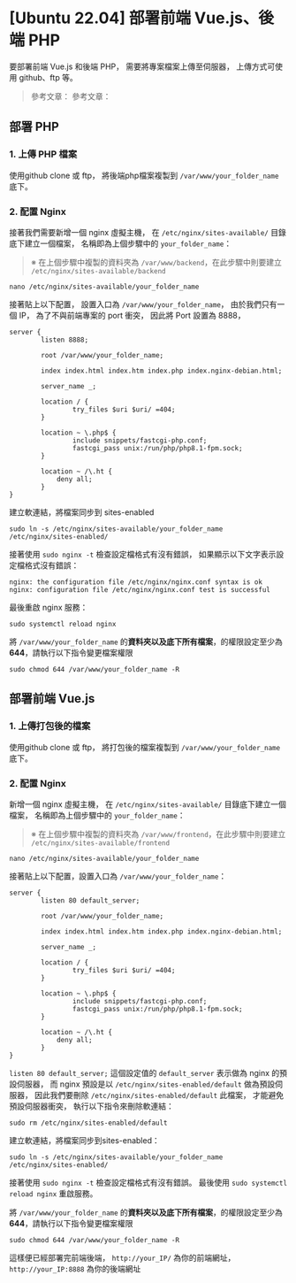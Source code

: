 # [Ubuntu 22.04] 部署前端 Vue.js、後端 PHP

要部署前端 Vue.js 和後端 PHP，
需要將專案檔案上傳至伺服器，
上傳方式可使用 github、ftp 等。

>參考文章： <a data-article-id="20240411-ubuntu-install-ftp"></a>
參考文章： <a data-article-id="20240411-ubuntu-install-git"></a>


## 部署 PHP

### 1. 上傳 PHP 檔案

使用github clone 或 ftp，
將後端php檔案複製到 `/var/www/your_folder_name` 底下。

### 2. 配置 Nginx

接著我們需要新增一個 nginx 虛擬主機，
在 `/etc/nginx/sites-available/` 目錄底下建立一個檔案，
名稱即為上個步驟中的 `your_folder_name`：

>※ 在上個步驟中複製的資料夾為 `/var/www/backend`，在此步驟中則要建立 `/etc/nginx/sites-available/backend`

```shell
nano /etc/nginx/sites-available/your_folder_name
```

接著貼上以下配置，
設置入口為 `/var/www/your_folder_name`，
由於我們只有一個 IP，
為了不與前端專案的 port 衝突，
因此將 Port 設置為 8888，
```shell
server {
        listen 8888;

        root /var/www/your_folder_name;

        index index.html index.htm index.php index.nginx-debian.html;

        server_name _;

        location / {
                try_files $uri $uri/ =404;
        }

        location ~ \.php$ {
                include snippets/fastcgi-php.conf;
                fastcgi_pass unix:/run/php/php8.1-fpm.sock;
        }

        location ~ /\.ht {
            deny all;
        }
}
```

建立軟連結，將檔案同步到 sites-enabled
```shell
sudo ln -s /etc/nginx/sites-available/your_folder_name /etc/nginx/sites-enabled/
```

接著使用 `sudo nginx -t` 檢查設定檔格式有沒有錯誤，
如果顯示以下文字表示設定檔格式沒有錯誤：

```shell
nginx: the configuration file /etc/nginx/nginx.conf syntax is ok
nginx: configuration file /etc/nginx/nginx.conf test is successful
```

最後重啟 nginx 服務：
```shell
sudo systemctl reload nginx
```


將 `/var/www/your_folder_name` 的**資料夾以及底下所有檔案**，的權限設定至少為 **644**，請執行以下指令變更檔案權限</font>

```shell
sudo chmod 644 /var/www/your_folder_name -R
```



## 部署前端 Vue.js

### 1. 上傳打包後的檔案

使用github clone 或 ftp，
將打包後的檔案複製到 `/var/www/your_folder_name` 底下。

### 2. 配置 Nginx

新增一個 nginx 虛擬主機，
在 `/etc/nginx/sites-available/` 目錄底下建立一個檔案，
名稱即為上個步驟中的 `your_folder_name`：

>※ 在上個步驟中複製的資料夾為 `/var/www/frontend`，在此步驟中則要建立 `/etc/nginx/sites-available/frontend`

```shell
nano /etc/nginx/sites-available/your_folder_name
```

接著貼上以下配置，設置入口為 `/var/www/your_folder_name`：
```shell
server {
        listen 80 default_server;

        root /var/www/your_folder_name;

        index index.html index.htm index.php index.nginx-debian.html;

        server_name _;

        location / {
                try_files $uri $uri/ =404;
        }

        location ~ \.php$ {
                include snippets/fastcgi-php.conf;
                fastcgi_pass unix:/run/php/php8.1-fpm.sock;
        }

        location ~ /\.ht {
            deny all;
        }
}
```

`listen 80 default_server;` 這個設定值的 `default_server` 表示做為 nginx 的預設伺服器，
而 nginx 預設是以 `/etc/nginx/sites-enabled/default` 做為預設伺服器，
因此我們要刪除 `/etc/nginx/sites-enabled/default` 此檔案，
才能避免預設伺服器衝突，
執行以下指令來刪除軟連結：



```shell
sudo rm /etc/nginx/sites-enabled/default
```

建立軟連結，將檔案同步到sites-enabled：
```shell
sudo ln -s /etc/nginx/sites-available/your_folder_name /etc/nginx/sites-enabled/
```

接著使用 `sudo nginx -t` 檢查設定檔格式有沒有錯誤。
最後使用 `sudo systemctl reload nginx` 重啟服務。

將 `/var/www/your_folder_name` 的**資料夾以及底下所有檔案**，的權限設定至少為 **644**，請執行以下指令變更檔案權限</font>

```shell
sudo chmod 644 /var/www/your_folder_name -R
```

這樣便已經部署完前端後端， `http://your_IP/` 為你的前端網址， `http://your_IP:8888` 為你的後端網址